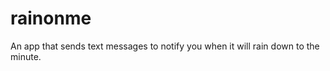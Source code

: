 rainonme
========

An app that sends text messages to notify you when it will rain down to the minute.
